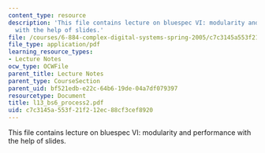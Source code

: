 ```yaml
---
content_type: resource
description: 'This file contains lecture on bluespec VI: modularity and performance
  with the help of slides.'
file: /courses/6-884-complex-digital-systems-spring-2005/c7c3145a553f21f212ec88cf3cef8920_l13_bs6_process2.pdf
file_type: application/pdf
learning_resource_types:
- Lecture Notes
ocw_type: OCWFile
parent_title: Lecture Notes
parent_type: CourseSection
parent_uid: bf521edb-e22c-64b6-19de-04a7df079397
resourcetype: Document
title: l13_bs6_process2.pdf
uid: c7c3145a-553f-21f2-12ec-88cf3cef8920
---
```

This file contains lecture on bluespec VI: modularity and performance with the help of slides.

